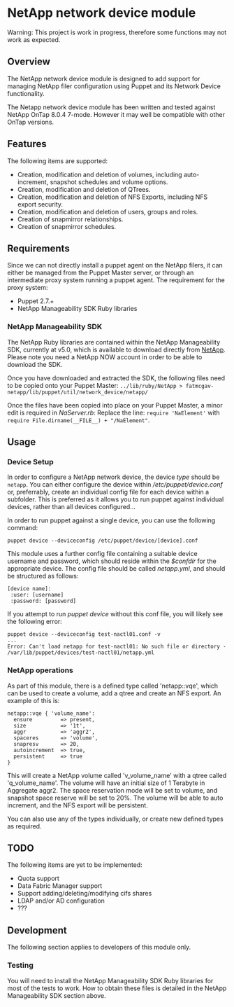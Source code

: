 # NetApp network device module
Warning: This project is work in progress, therefore some functions may not work as expected. 

## Overview 
The NetApp network device module is designed to add support for managing NetApp filer configuration using Puppet and its Network Device functionality.

The Netapp network device module has been written and tested against NetApp OnTap 8.0.4 7-mode. 
However it may well be compatible with other OnTap versions. 

## Features
The following items are supported:

 * Creation, modification and deletion of volumes, including auto-increment, snapshot schedules and volume options.
 * Creation, modification and deletion of QTrees. 
 * Creation, modification and deletion of NFS Exports, including NFS export security. 
 * Creation, modification and deletion of users, groups and roles. 
 * Creation of snapmirror relationships. 
 * Creation of snapmirror schedules. 

## Requirements
Since we can not directly install a puppet agent on the NetApp filers, it can either be managed from the Puppet Master server, 
or through an intermediate proxy system running a puppet agent. The requirement for the proxy system:

 * Puppet 2.7.+
 * NetApp Manageability SDK Ruby libraries

### NetApp Manageability SDK
The NetApp Ruby libraries are contained within the NetApp Manageability SDK, currently at v5.0, which is available to download directly from [NetApp](http://support.netapp.com/NOW/cgi-bin/software?product=NetApp+Manageability+SDK&platform=All+Platforms). 
Please note you need a NetApp NOW account in order to be able to download the SDK.  

Once you have downloaded and extracted the SDK, the following files need to be copied onto your Puppet Master:
`../lib/ruby/NetApp > fatmcgav-netapp/lib/puppet/util/network_device/netapp/`

Once the files have been copied into place on your Puppet Master, a minor edit is required in *NaServer.rb*:
Replace the line: `require 'NaElement'` with `require File.dirname(__FILE__) + "/NaElement"`. 

## Usage

### Device Setup
In order to configure a NetApp network device, the device *type* should be `netapp`. 
You can either configure the device within */etc/puppet/device.conf* or, preferrably, create an individual config file for each device within a subfolder. 
This is preferred as it allows you to run puppet against individual devices, rather than all devices configured... 

In order to run puppet against a single device, you can use the following command:

`puppet device --deviceconfig /etc/puppet/device/[device].conf`

This module uses a further config file containing a suitable device username and password, which should reside within the *$confdir* for the appropriate device. 
The config file should be called *netapp.yml*, and should be structured as follows:
 
    [device name]:
     :user: [username]
     :password: [password]


If you attempt to run *puppet device* without this conf file, you will likely see the following error:

    puppet device --deviceconfig test-nactl01.conf -v
    ...
    Error: Can't load netapp for test-nactl01: No such file or directory - /var/lib/puppet/devices/test-nactl01/netapp.yml

### NetApp operations
As part of this module, there is a defined type called 'netapp::vqe', which can be used to create a volume, add a qtree and create an NFS export. 
An example of this is: 

    netapp::vqe { 'volume_name':
      ensure         => present,
      size           => '1t',
      aggr           => 'aggr2',
      spaceres       => 'volume',
      snapresv       => 20,
      autoincrement  => true,
      persistent     => true
    }

This will create a NetApp volume called 'v_volume_name' with a qtree called 'q_volume_name'.
The volume will have an initial size of 1 Terabyte in Aggregate aggr2. 
The space reservation mode will be set to volume, and snapshot space reserve will be set to 20%. 
The volume will be able to auto increment, and the NFS export will be persistent.  

You can also use any of the types individually, or create new defined types as required. 

## TODO
The following items are yet to be implemented:

 * Quota support
 * Data Fabric Manager support
 * Support adding/deleting/modifying cifs shares
 * LDAP and/or AD configuration
 * ???

## Development

The following section applies to developers of this module only.

### Testing

You will need to install the NetApp Manageability SDK Ruby libraries for most of the tests to work.
How to obtain these files is detailed in the NetApp Manageability SDK section above. 
